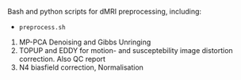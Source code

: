 Bash and python scripts for dMRI preprocessing, including:

 - `preprocess.sh`
1. MP-PCA Denoising and Gibbs Unringing 
2. TOPUP and EDDY for motion- and susceptebility image distortion correction. Also QC report
3. N4 biasfield correction, Normalisation
